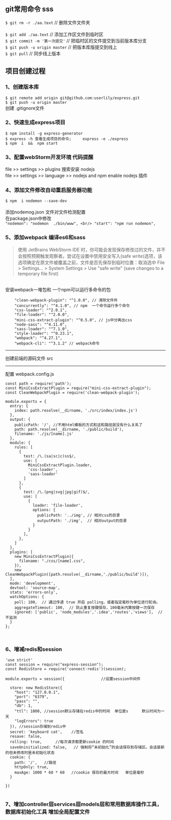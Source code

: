 ##  git常用命令  sss
`$ git rm -r ./aa.text`  // 删除文件文件夹
<br/>  
`$ git add ./aa.text`  // 添加工作区文件到临时区
<br/>
`$ git commit -m '第一次提交'`  //  把临时区的文件提交到当前版本库分支
<br/>
`$ git push -u origin master`  // 把版本库版提交到线上
<br/>
`$ git pull` // 同步线上版本

## 项目创建过程

### 1、创建版本库    
`$ git remote add origin git@github.com:userlily/express.git`
<br/>
`$ git push -u origin master`
<br/>
创建   .gitignore文件   
### 2、快速生成express项目
`$ npm install -g express-generator`
<br/> 
`$ express -h 查看生成项目的命令;     express -e ./express`
<br/>
`$ npm  i  &&  npm start`
<br/>  
### 3、配置webStorm开发环境 代码提醒
file >> settings >> plugins  搜索安装 nodejs
<br/>
file >> settings >> language >> nodejs and npm     enable nodejs 插件  
### 4、添加文件修改自动重启服务器功能
`$ npm  i nodemon --save-dev`  
</br>
添加nodemog.json 文件对文件检测配置
<br/>
在package.json中修改
<br/>
`"nodemon": "nodemon  ./bin/www",
<br/>
"start": "npm run nodemon",`
### 5、添加webpack  编译es6和sass
> 使用 JetBrains WebStorm IDE 时，你可能会发现保存修改过的文件，并不会按照预期触发观察者。尝试在设置中禁用安全写入(safe write)选项，该选项确定在原文件被覆盖之前，文件是否先保存到临时位置：取消选中 File > Settings... > System Settings > Use "safe write" (save changes to a temporary file first)

<br/>
安装webpack一堆包和  一个npm可以运行多命令的包
<br/>

```
    "clean-webpack-plugin": "^1.0.0", // 清除文件件
    "concurrently": "^4.1.0", // npm  一个命令运行多个命令
    "css-loader": "^2.0.1", 
    "file-loader": "^2.0.0", 
    "mini-css-extract-plugin": "^0.5.0", // js中分离出css
    "node-sass": "^4.11.0", 
    "sass-loader": "^7.1.0",
    "style-loader": "^0.23.1",
    "webpack": "^4.27.1", 
    "webpack-cli": "^3.1.2" // webpack命令
```

****

创建前端的源码文件 src

*****

配置 webpack.config.js

```
const path = require('path');
const MiniCssExtractPlugin = require("mini-css-extract-plugin");
const CleanWebpackPlugin = require('clean-webpack-plugin');

module.exports = {
  entry: {
    index: path.resolve(__dirname, './src/index/index.js')
  },
  output: {
    publicPath: '/', //不用html模板的方式和这和路径就没有什么关系了
    path: path.resolve(__dirname, './public/build'),
    filename: './js/[name].js'
  },
  module: {
    rules: [
      {
        test: /\.(sa|sc|c)ss$/,
        use: [
          MiniCssExtractPlugin.loader,
          'css-loader',
          'sass-loader'
        ]
      },
      {
        test: /\.(png|svg|jpg|gif)$/,
        use: [
          {
            loader: 'file-loader',
            options: {
              publicPath: '../img', // 相对css的目录
              outputPath: './img',  // 相对output的目录
            }
          }
        ],
      },
    ]
  },
  plugins: [
    new MiniCssExtractPlugin({
      filename: "./css/[name].css",
    }),
    new CleanWebpackPlugin([path.resolve(__dirname,'./public/build')]),
  ],
  mode: 'development',
  devtool: 'source-map',
  stats: 'errors-only',
  watchOptions: {
    poll: 100,  // 通过传递 true 开启 polling，或者指定毫秒为单位进行轮询。
    aggregateTimeout: 100,  // 防止重复按键保存，100毫米内算按键一次保存
    ignored: ['public', 'node_modules','.idea','routes','views'],  //不监测
  }
};

  
```

### 6、增减redis和session

```
'use strict'
const session = require("express-session");
const RedisStore = require('connect-redis')(session);

module.exports = session({                //设置session中间件

  store: new RedisStore({
    "host": "127.0.0.1",
    "port": "6379",
    "pass": "",
    "db": 1,
    "ttl": 1800, //session默认存储在redis中的时间  单位是s      默认时间为一天
    "logErrors": true
  }), //session存储到redis中
  secret: 'keyboard cat',    //签名
  resave: false,
  rolling: true,      //每次请求都更新cookie 的时间
  saveUninitialized: false,   // 强制将“未初始化”的会话保存到存储区。会话是新的但未修改时是未初始化状态
  cookie: {
    path: '/',   //路径
    httpOnly: true,
    maxAge: 1000 * 60 * 60   //cookie 保存的最大时间   单位是毫秒
  }

})


```

###  7、增加controller层services层models层和常用数据库操作工具，数据库初始化工具  增加全局配置文件
